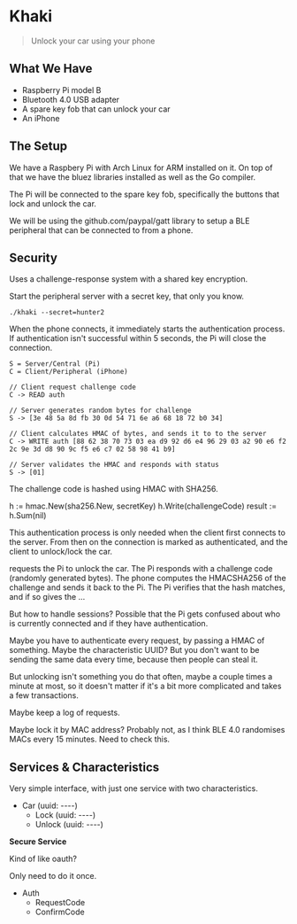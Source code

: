 # Khaki

> Unlock your car using your phone

## What We Have

- Raspberry Pi model B
- Bluetooth 4.0 USB adapter
- A spare key fob that can unlock your car
- An iPhone

## The Setup

We have a Raspbery Pi with Arch Linux for ARM installed on it.
On top of that we have the bluez libraries installed as well as the Go
compiler.

The Pi will be connected to the spare key fob, specifically the buttons that 
lock and unlock the car.

We will be using the github.com/paypal/gatt library to setup a BLE peripheral
that can be connected to from a phone.

## Security

Uses a challenge-response system with a shared key encryption.

Start the peripheral server with a secret key, that only you know.

    ./khaki --secret=hunter2

When the phone connects, it immediately starts the authentication process. If
authentication isn't successful within 5 seconds, the Pi will close the
connection.

    S = Server/Central (Pi)
    C = Client/Peripheral (iPhone)

    // Client request challenge code
    C -> READ auth

    // Server generates random bytes for challenge
    S -> [3e 48 5a 8d fb 30 0d 54 71 6e a6 68 18 72 b0 34]

    // Client calculates HMAC of bytes, and sends it to to the server
    C -> WRITE auth [88 62 38 70 73 03 ea d9 92 d6 e4 96 29 03 a2 90 e6 f2 2c 9e 3d d8 90 9c f5 e6 c7 02 58 98 41 b9]

    // Server validates the HMAC and responds with status
    S -> [01]

The challenge code is hashed using HMAC with SHA256.

   h := hmac.New(sha256.New, secretKey)
   h.Write(challengeCode)
   result := h.Sum(nil)

This authentication process is only needed when the client first connects to
the server. From then on the connection is marked as authenticated, and the
client to unlock/lock the car.

requests the Pi to unlock the car. The Pi responds
with a challenge code (randomly generated bytes). The phone computes the
HMACSHA256 of the challenge and sends it back to the Pi. The Pi verifies that
the hash matches, and if so gives the ...

But how to handle sessions? Possible that the Pi gets confused about who is
currently connected and if they have authentication.

Maybe you have to authenticate every request, by passing a HMAC of something.
Maybe the characteristic UUID? But you don't want to be sending the same data
every time, because then people can steal it.

But unlocking isn't something you do that often, maybe a couple times a minute
at most, so it doesn't matter if it's a bit more complicated and takes a few
transactions.

Maybe keep a log of requests.

Maybe lock it by MAC address? Probably not, as I think BLE 4.0 randomises MACs
every 15 minutes. Need to check this.

## Services & Characteristics

Very simple interface, with just one service with two characteristics.

- Car (uuid: ----)
    - Lock (uuid: ----)
    - Unlock (uuid: ----)

**Secure Service**

Kind of like oauth?

Only need to do it once.

- Auth
    - RequestCode
    - ConfirmCode
